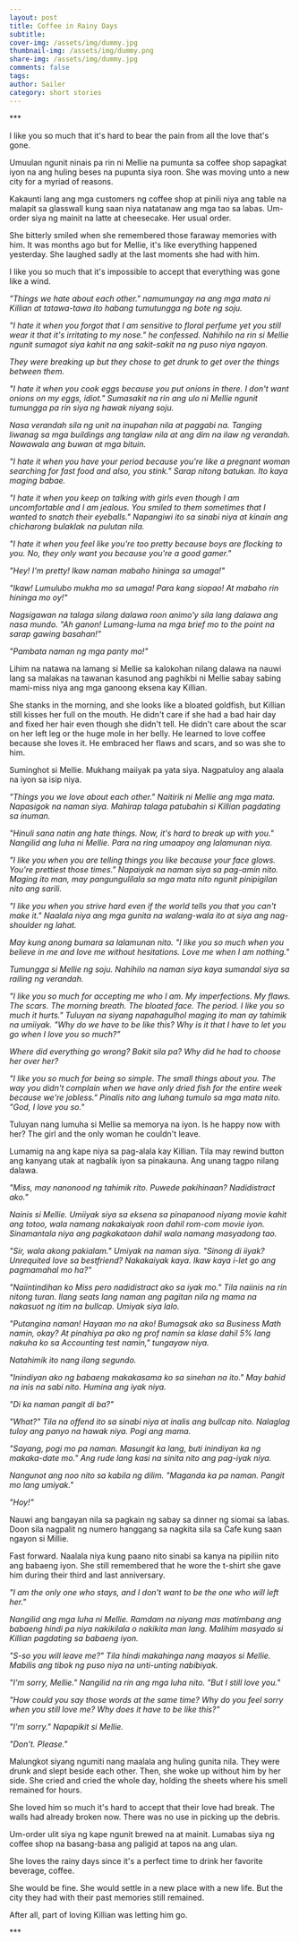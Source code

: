 ```yaml
---
layout: post
title: Coffee in Rainy Days
subtitle:
cover-img: /assets/img/dummy.jpg
thumbnail-img: /assets/img/dummy.png
share-img: /assets/img/dummy.jpg
comments: false
tags:
author: Sailer
category: short stories 
---
```



\*\*\*

I like you so much that it's hard to bear the pain from all the love that's gone.

Umuulan ngunit ninais pa rin ni Mellie na pumunta sa coffee shop sapagkat iyon na ang huling beses na pupunta siya roon. She was moving unto a new city for a myriad of reasons.

Kakaunti lang ang mga customers ng coffee shop at pinili niya ang table na malapit sa glasswall kung saan niya natatanaw ang mga tao sa labas. Um-order siya ng mainit na latte at cheesecake. Her usual order.

She bitterly smiled when she remembered those faraway memories with him. It was months ago but for Mellie, it's like everything happened yesterday. She laughed sadly at the last moments she had with him.

I like you so much that it's impossible to accept that everything was gone like a wind.

*"Things we hate about each other." namumungay na ang mga mata ni Killian at tatawa-tawa ito habang tumutungga ng bote ng soju.*

*"I hate it when you forgot that I am sensitive to floral perfume yet you still wear it that it's irritating to my nose." he confessed. Nahihilo na rin si Mellie ngunit sumagot siya kahit na ang sakit-sakit na ng puso niya ngayon.*

*They were breaking up but they chose to get drunk to get over the things between them.*

*"I hate it when you cook eggs because you put onions in there. I don't want onions on my eggs, idiot." Sumasakit na rin ang ulo ni Mellie ngunit tumungga pa rin siya ng hawak niyang soju.*

*Nasa verandah sila ng unit na inupahan nila at paggabi na. Tanging liwanag sa mga buildings ang tanglaw nila at ang dim na ilaw ng verandah. Nawawala ang buwan at mga bituin.*

*"I hate it when you have your period because you're like a pregnant woman searching for fast food and also, you stink." Sarap nitong batukan. Ito kaya maging babae.*

*"I hate it when you keep on talking with girls even though I am uncomfortable and I am jealous. You smiled to them sometimes that I wanted to snatch their eyeballs." Napangiwi ito sa sinabi niya at kinain ang chicharong bulaklak na pulutan nila.*

*"I hate it when you feel like you're too pretty because boys are flocking to you. No, they only want you because you're a good gamer."*

*"Hey\! I'm pretty\! Ikaw naman mabaho hininga sa umaga\!"*

*"Ikaw\! Lumulubo mukha mo sa umaga\! Para kang siopao\! At mabaho rin hininga mo oy\!"*

*Nagsigawan na talaga silang dalawa roon animo'y sila lang dalawa ang nasa mundo. "Ah ganon\! Lumang-luma na mga brief mo to the point na sarap gawing basahan\!"*

*"Pambata naman ng mga panty mo\!"*

Lihim na natawa na lamang si Mellie sa kalokohan nilang dalawa na nauwi lang sa malakas na tawanan kasunod ang paghikbi ni Mellie sabay sabing mami-miss niya ang mga ganoong eksena kay Killian.

She stanks in the morning, and she looks like a bloated goldfish, but Killian still kisses her full on the mouth. He didn't care if she had a bad hair day and fixed her hair even though she didn't tell. He didn't care about the scar on her left leg or the huge mole in her belly. He learned to love coffee because she loves it. He embraced her flaws and scars, and so was she to him.

Suminghot si Mellie. Mukhang maiiyak pa yata siya. Nagpatuloy ang alaala na iyon sa isip niya.

*"Things you we love about each other." Naitirik ni Mellie ang mga mata. Napasigok na naman siya. Mahirap talaga patubahin si Killian pagdating sa inuman.*

*"Hinuli sana natin ang hate things. Now, it's hard to break up with you." Nangilid ang luha ni Mellie. Para na ring umaapoy ang lalamunan niya.*

*"I like you when you are telling things you like because your face glows. You're prettiest those times." Napaiyak na naman siya sa pag-amin nito. Maging ito man, may pangungulilala sa mga mata nito ngunit pinipigilan nito ang sarili.*

*"I like you when you strive hard even if the world tells you that you can't make it." Naalala niya ang mga gunita na walang-wala ito at siya ang nag-shoulder ng lahat.*

*May kung anong bumara sa lalamunan nito. "I like you so much when you believe in me and love me without hesitations. Love me when I am nothing."*

*Tumungga si Mellie ng soju. Nahihilo na naman siya kaya sumandal siya sa railing ng verandah.*

*"I like you so much for accepting me who I am. My imperfections. My flaws. The scars. The morning breath. The bloated face. The period. I like you so much it hurts." Tuluyan na siyang napahagulhol maging ito man ay tahimik na umiiyak. "Why do we have to be like this? Why is it that I have to let you go when I love you so much?"*

*Where did everything go wrong? Bakit sila pa? Why did he had to choose her over her?*

*"I like you so much for being so simple. The small things about you. The way you didn't complain when we have only dried fish for the entire week because we're jobless." Pinalis nito ang luhang tumulo sa mga mata nito. "God, I love you so."*

Tuluyan nang lumuha si Mellie sa memorya na iyon. Is he happy now with her? The girl and the only woman he couldn't leave.

Lumamig na ang kape niya sa pag-alala kay Killian. Tila may rewind button ang kanyang utak at nagbalik iyon sa pinakauna. Ang unang tagpo nilang dalawa.

*"Miss, may nanonood ng tahimik rito. Puwede pakihinaan? Nadidistract ako."*

*Nainis si Mellie. Umiiyak siya sa eksena sa pinapanood niyang movie kahit ang totoo, wala namang nakakaiyak roon dahil rom-com movie iyon. Sinamantala niya ang pagkakataon dahil wala namang masyadong tao.*

*"Sir, wala akong pakialam." Umiyak na naman siya. "Sinong di iiyak? Unrequited love sa bestfriend? Nakakaiyak kaya. Ikaw kaya i-let go ang pagmamahal mo ha?"*

*"Naiintindihan ko Miss pero nadidistract ako sa iyak mo." Tila naiinis na rin nitong turan. Ilang seats lang naman ang pagitan nila ng mama na nakasuot ng itim na bullcap. Umiyak siya lalo.*

*"Putangina naman\! Hayaan mo na ako\! Bumagsak ako sa Business Math namin, okay? At pinahiya pa ako ng prof namin sa klase dahil 5% lang nakuha ko sa Accounting test namin," tungayaw niya.*

*Natahimik ito nang ilang segundo.*

*"Inindiyan ako ng babaeng makakasama ko sa sinehan na ito." May bahid na inis na sabi nito. Humina ang iyak niya.*

*"Di ka naman pangit di ba?"*

*"What?" Tila na offend ito sa sinabi niya at inalis ang bullcap nito. Nalaglag tuloy ang panyo na hawak niya. Pogi ang mama.*

*"Sayang, pogi mo pa naman. Masungit ka lang, buti inindiyan ka ng makaka-date mo." Ang rude lang kasi na sinita nito ang pag-iyak niya.*

*Nangunot ang noo nito sa kabila ng dilim. "Maganda ka pa naman. Pangit mo lang umiyak."*

*"Hoy\!"*

Nauwi ang bangayan nila sa pagkain ng sabay sa dinner ng siomai sa labas. Doon sila nagpalit ng numero hanggang sa nagkita sila sa Cafe kung saan ngayon si Millie.

Fast forward. Naalala niya kung paano nito sinabi sa kanya na pipiliin nito ang babaeng iyon. She still remembered that he wore the t-shirt she gave him during their third and last anniversary.

*"I am the only one who stays, and I don't want to be the one who will left her."*

*Nangilid ang mga luha ni Mellie. Ramdam na niyang mas matimbang ang babaeng hindi pa niya nakikilala o nakikita man lang. Malihim masyado si Killian pagdating sa babaeng iyon.*

*"S-so you will leave me?" Tila hindi makahinga nang maayos si Mellie. Mabilis ang tibok ng puso niya na unti-unting nabibiyak.*

*"I'm sorry, Mellie." Nangilid na rin ang mga luha nito. "But I still love you."*

*"How could you say those words at the same time? Why do you feel sorry when you still love me? Why does it have to be like this?"*

*"I'm sorry." Napapikit si Mellie.*

*"Don't. Please."*

Malungkot siyang ngumiti nang maalala ang huling gunita nila. They were drunk and slept beside each other. Then, she woke up without him by her side. She cried and cried the whole day, holding the sheets where his smell remained for hours.

She loved him so much it's hard to accept that their love had break. The walls had already broken now. There was no use in picking up the debris.

Um-order ulit siya ng kape ngunit brewed na at mainit. Lumabas siya ng coffee shop na basang-basa ang paligid at tapos na ang ulan.

She loves the rainy days since it's a perfect time to drink her favorite beverage, coffee.

She would be fine. She would settle in a new place with a new life. But the city they had with their past memories still remained.

After all, part of loving Killian was letting him go.

\*\*\*

